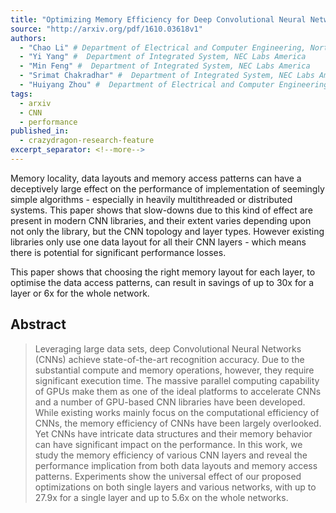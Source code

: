 ```yaml
---
title: "Optimizing Memory Efficiency for Deep Convolutional Neural Networks on   GPUs"
source: "http://arxiv.org/pdf/1610.03618v1"
authors:
  - "Chao Li" # Department of Electrical and Computer Engineering, North Carolina State University
  - "Yi Yang" #  Department of Integrated System, NEC Labs America
  - "Min Feng" #  Department of Integrated System, NEC Labs America
  - "Srimat Chakradhar" #  Department of Integrated System, NEC Labs America
  - "Huiyang Zhou" #  Department of Electrical and Computer Engineering, North Carolina State University
tags:
  - arxiv
  - CNN
  - performance
published_in:
  - crazydragon-research-feature
excerpt_separator: <!--more-->
---
```


Memory locality, data layouts and memory access patterns can have a deceptively
large effect on the performance of implementation of seemingly simple
algorithms - especially in heavily multithreaded or distributed systems.  This
paper shows that slow-downs due to this kind of effect are present in modern
CNN libraries, and their extent varies depending upon not only the library, but
the CNN topology and layer types. However existing libraries only use one data layout
for all their CNN layers - which means there is potential for significant
performance losses.

This paper shows that choosing the right memory layout for each layer, to
optimise the data access patterns, can result in savings of up to 30x for a layer
or 6x for the whole network.

<!--more-->

## Abstract

>   Leveraging large data sets, deep Convolutional Neural Networks (CNNs) achieve
> state-of-the-art recognition accuracy. Due to the substantial compute and
> memory operations, however, they require significant execution time. The
> massive parallel computing capability of GPUs make them as one of the ideal
> platforms to accelerate CNNs and a number of GPU-based CNN libraries have been
> developed. While existing works mainly focus on the computational efficiency of
> CNNs, the memory efficiency of CNNs have been largely overlooked. Yet CNNs have
> intricate data structures and their memory behavior can have significant impact
> on the performance. In this work, we study the memory efficiency of various CNN
> layers and reveal the performance implication from both data layouts and memory
> access patterns. Experiments show the universal effect of our proposed
> optimizations on both single layers and various networks, with up to 27.9x for
> a single layer and up to 5.6x on the whole networks.
>
